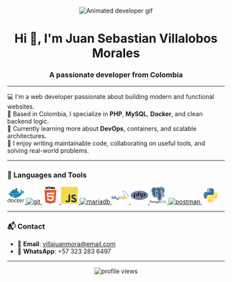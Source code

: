 <p align="center">
  <img src="https://media1.giphy.com/media/v1.Y2lkPTc5MGI3NjExZzg4emR6dHVoeHQwcGp6MTNpODY3ZjE1cW44YmZueW5ndzZ3OW8zNiZlcD12MV9pbnRlcm5hbF9naWZfYnlfaWQmY3Q9Zw/SWoSkN6DxTszqIKEqv/giphy.gif" width="300" alt="Animated developer gif">
</p>

<h1 align="center">Hi 👋, I'm Juan Sebastian Villalobos Morales</h1>
<h3 align="center">A passionate developer from Colombia</h3>

---

💻 I'm a web developer passionate about building modern and functional websites.  
📍 Based in Colombia, I specialize in **PHP**, **MySQL**, **Docker**, and clean backend logic.  
🚀 Currently learning more about **DevOps**, containers, and scalable architectures.  
🎯 I enjoy writing maintainable code, collaborating on useful tools, and solving real-world problems.

---

### 🧰 Languages and Tools

<p align="left">
  <a href="https://www.docker.com/" target="_blank" rel="noreferrer">
    <img src="https://raw.githubusercontent.com/devicons/devicon/master/icons/docker/docker-original-wordmark.svg" alt="docker" width="40" height="40"/>
  </a>
  <a href="https://git-scm.com/" target="_blank" rel="noreferrer">
    <img src="https://www.vectorlogo.zone/logos/git-scm/git-scm-icon.svg" alt="git" width="40" height="40"/>
  </a>
  <a href="https://www.w3.org/html/" target="_blank" rel="noreferrer">
    <img src="https://raw.githubusercontent.com/devicons/devicon/master/icons/html5/html5-original-wordmark.svg" alt="html5" width="40" height="40"/>
  </a>
  <a href="https://developer.mozilla.org/en-US/docs/Web/JavaScript" target="_blank" rel="noreferrer">
    <img src="https://raw.githubusercontent.com/devicons/devicon/master/icons/javascript/javascript-original.svg" alt="javascript" width="40" height="40"/>
  </a>
  <a href="https://mariadb.org/" target="_blank" rel="noreferrer">
    <img src="https://www.vectorlogo.zone/logos/mariadb/mariadb-icon.svg" alt="mariadb" width="40" height="40"/>
  </a>
  <a href="https://www.mysql.com/" target="_blank" rel="noreferrer">
    <img src="https://raw.githubusercontent.com/devicons/devicon/master/icons/mysql/mysql-original-wordmark.svg" alt="mysql" width="40" height="40"/>
  </a>
  <a href="https://www.php.net" target="_blank" rel="noreferrer">
    <img src="https://raw.githubusercontent.com/devicons/devicon/master/icons/php/php-original.svg" alt="php" width="40" height="40"/>
  </a>
  <a href="https://www.postgresql.org" target="_blank" rel="noreferrer">
    <img src="https://raw.githubusercontent.com/devicons/devicon/master/icons/postgresql/postgresql-original-wordmark.svg" alt="postgresql" width="40" height="40"/>
  </a>
  <a href="https://postman.com" target="_blank" rel="noreferrer">
    <img src="https://www.vectorlogo.zone/logos/getpostman/getpostman-icon.svg" alt="postman" width="40" height="40"/>
  </a>
  <a href="https://www.python.org" target="_blank" rel="noreferrer">
    <img src="https://raw.githubusercontent.com/devicons/devicon/master/icons/python/python-original.svg" alt="python" width="40" height="40"/>
  </a>
</p>

---


### 📬 Contact

- 📧 **Email**: villajuanmora@email.com  
- 📱 **WhatsApp**: +57 323 283 6497

---

<p align="center">
  <img src="https://komarev.com/ghpvc/?username=tuusuario&label=Profile%20views&color=0e75b6&style=flat" alt="profile views"/>
</p>
